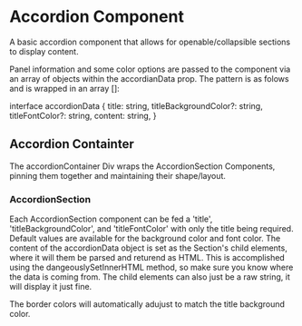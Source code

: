 # Accordion Component
A basic accordion component that allows for openable/collapsible sections to display content. 

Panel information and some color options are passed to the component via an array of objects within the accordianData prop. The pattern is as folows and is wrapped in an array []:

interface accordionData {
    title: string,
    titleBackgroundColor?: string,
    titleFontColor?: string,
    content: string,
}


## Accordion Containter
The accordionContainer Div wraps the AccordionSection Components, pinning them together and maintaining their shape/layout.

### AccordionSection
Each AccordionSection component can be fed a 'title', 'titleBackgroundColor', and 'titleFontColor' with only the title being required. Default values are available for the background color and font color. The content of the accordionData object is set as the Section's child elements, where it will them be parsed and returend as HTML. This is accomplished using the dangeouslySetInnerHTML method, so make sure you know where the data is coming from. The child elements can also just be a raw string, it will display it just fine.

The border colors will automatically adujust to match the title background color.


